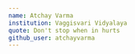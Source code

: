 ```yaml
---
name: Atchay Varma
institution: Vaggisvari Vidyalaya
quote: Don't stop when in hurts
github_user: atchayvarma
---
```

